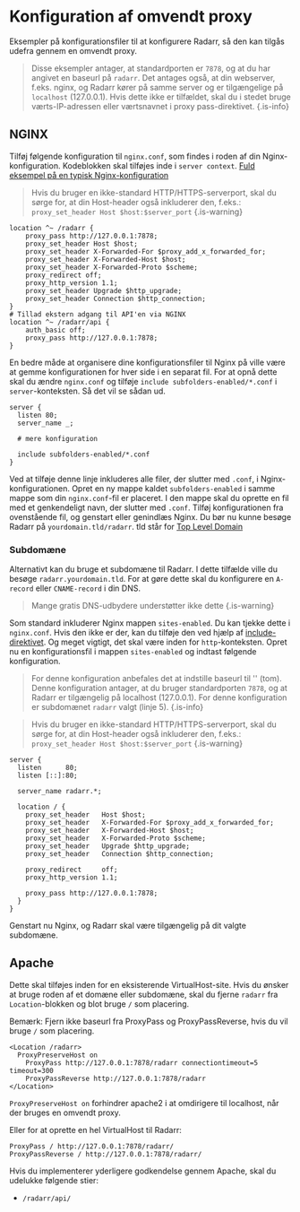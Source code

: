 # Konfiguration af omvendt proxy

Eksempler på konfigurationsfiler til at konfigurere Radarr, så den kan tilgås udefra gennem en omvendt proxy.

> Disse eksempler antager, at standardporten er `7878`, og at du har angivet en baseurl på `radarr`. Det antages også, at din webserver, f.eks. nginx, og Radarr kører på samme server og er tilgængelige på `localhost` (127.0.0.1). Hvis dette ikke er tilfældet, skal du i stedet bruge værts-IP-adressen eller værtsnavnet i proxy pass-direktivet.
{.is-info}

## NGINX

Tilføj følgende konfiguration til `nginx.conf`, som findes i roden af din Nginx-konfiguration. Kodeblokken skal tilføjes inde i `server context`. [Fuld eksempel på en typisk Nginx-konfiguration](https://www.nginx.com/resources/wiki/start/topics/examples/full/)

> Hvis du bruger en ikke-standard HTTP/HTTPS-serverport, skal du sørge for, at din Host-header også inkluderer den, f.eks.: `proxy_set_header Host $host:$server_port` {.is-warning}

```nginx
location ^~ /radarr {
    proxy_pass http://127.0.0.1:7878;
    proxy_set_header Host $host;
    proxy_set_header X-Forwarded-For $proxy_add_x_forwarded_for;
    proxy_set_header X-Forwarded-Host $host;
    proxy_set_header X-Forwarded-Proto $scheme;
    proxy_redirect off;
    proxy_http_version 1.1;
    proxy_set_header Upgrade $http_upgrade;
    proxy_set_header Connection $http_connection;
}
# Tillad ekstern adgang til API'en via NGINX
location ^~ /radarr/api {
    auth_basic off;
    proxy_pass http://127.0.0.1:7878;
}
```

En bedre måde at organisere dine konfigurationsfiler til Nginx på ville være at gemme konfigurationen for hver side i en separat fil.
For at opnå dette skal du ændre `nginx.conf` og tilføje `include subfolders-enabled/*.conf` i `server`-konteksten. Så det vil se sådan ud.

```nginx
server {
  listen 80;
  server_name _;
  
  # mere konfiguration
  
  include subfolders-enabled/*.conf
}
```

Ved at tilføje denne linje inkluderes alle filer, der slutter med `.conf`, i Nginx-konfigurationen. Opret en ny mappe kaldet `subfolders-enabled` i samme mappe som din `nginx.conf`-fil er placeret. I den mappe skal du oprette en fil med et genkendeligt navn, der slutter med `.conf`. Tilføj konfigurationen fra ovenstående fil, og genstart eller genindlæs Nginx. Du bør nu kunne besøge Radarr på `yourdomain.tld/radarr`. tld står for [Top Level Domain](https://en.wikipedia.org/wiki/List_of_Internet_top-level_domains)

### Subdomæne

Alternativt kan du bruge et subdomæne til Radarr. I dette tilfælde ville du besøge `radarr.yourdomain.tld`. For at gøre dette skal du konfigurere en `A-record` eller `CNAME-record` i din DNS.
> Mange gratis DNS-udbydere understøtter ikke dette {.is-warning}

Som standard inkluderer Nginx mappen `sites-enabled`. Du kan tjekke dette i `nginx.conf`. Hvis den ikke er der, kan du tilføje den ved hjælp af [include-direktivet](http://nginx.org/en/docs/ngx_core_module.html#include). Og meget vigtigt, det skal være inden for `http`-konteksten. Opret nu en konfigurationsfil i mappen `sites-enabled` og indtast følgende konfiguration.

> For denne konfiguration anbefales det at indstille baseurl til '' (tom). Denne konfiguration antager, at du bruger standardporten `7878`, og at Radarr er tilgængelig på localhost (127.0.0.1). For denne konfiguration er subdomænet `radarr` valgt (linje 5). {.is-info}

> Hvis du bruger en ikke-standard HTTP/HTTPS-serverport, skal du sørge for, at din Host-header også inkluderer den, f.eks.: `proxy_set_header Host $host:$server_port` {.is-warning}

```nginx
server {
  listen      80;
  listen [::]:80;

  server_name radarr.*;

  location / {
    proxy_set_header   Host $host;
    proxy_set_header   X-Forwarded-For $proxy_add_x_forwarded_for;
    proxy_set_header   X-Forwarded-Host $host;
    proxy_set_header   X-Forwarded-Proto $scheme;
    proxy_set_header   Upgrade $http_upgrade;
    proxy_set_header   Connection $http_connection;

    proxy_redirect     off;
    proxy_http_version 1.1;
    
    proxy_pass http://127.0.0.1:7878;
  }
}
```

Genstart nu Nginx, og Radarr skal være tilgængelig på dit valgte subdomæne.

## Apache

Dette skal tilføjes inden for en eksisterende VirtualHost-site. Hvis du ønsker at bruge roden af et domæne eller subdomæne, skal du fjerne `radarr` fra `Location`-blokken og blot bruge `/` som placering.

Bemærk: Fjern ikke baseurl fra ProxyPass og ProxyPassReverse, hvis du vil bruge `/` som placering.

```none
<Location /radarr>
  ProxyPreserveHost on
    ProxyPass http://127.0.0.1:7878/radarr connectiontimeout=5 timeout=300
    ProxyPassReverse http://127.0.0.1:7878/radarr
</Location>
```

`ProxyPreserveHost on` forhindrer apache2 i at omdirigere til localhost, når der bruges en omvendt proxy.

Eller for at oprette en hel VirtualHost til Radarr:

```none
ProxyPass / http://127.0.0.1:7878/radarr/
ProxyPassReverse / http://127.0.0.1:7878/radarr/
```

Hvis du implementerer yderligere godkendelse gennem Apache, skal du udelukke følgende stier:

- `/radarr/api/`